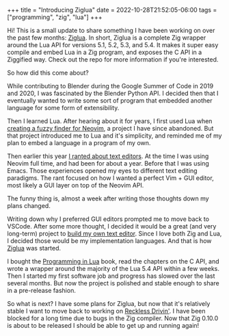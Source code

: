 +++
title = "Introducing Ziglua"
date = 2022-10-28T21:52:05-06:00
tags = ["programming", "zig", "lua"]
+++

Hi! This is a small update to share something I have been working on over the past few months: [Ziglua](https://github.com/natecraddock/ziglua). In short, Ziglua is a complete Zig wrapper around the Lua API for versions 5.1, 5.2, 5.3, and 5.4. It makes it super easy compile and embed Lua in a Zig program, and exposes the C API in a Ziggified way. Check out the repo for more information if you're interested.

So how did this come about?

While contributing to Blender during the Google Summer of Code in 2019 and 2020, I was fascinated by the Blender Python API. I decided then that I eventually wanted to write some sort of program that embedded another language for some form of extensibility.

Then I learned Lua. After hearing about it for years, I first used Lua when [creating a fuzzy finder for Neovim](http://localhost:1313/blog/2021/creating-a-better-file-finder/), a project I have since abandoned. But that project introduced me to Lua and it's simplicity, and reminded me of my plan to embed a language in a program of my own.

Then earlier this year [I ranted about text editors](http://localhost:1313/blog/2022/thoughts-on-vim-terminals-gui/). At the time I was using Neovim full time, and had been for about a year. Before that I was using Emacs. Those experiences opened my eyes to different text editing paradigms. The rant focused on how I wanted a perfect Vim + GUI editor, most likely a GUI layer on top of the Neovim API.

The funny thing is, almost a week after writing those thoughts down my plans changed.

Writing down why I preferred GUI editors prompted me to move back to VSCode. After some more thought, I decided it would be a great (and very long-term) project to [build my own text editor](https://justforfunnoreally.dev). Since I love both Zig and Lua, I decided those would be my implementation languages. And that is how [Ziglua](https://github.com/natecraddock/ziglua) was started.

I bought the [Programming in Lua](http://www.lua.org/pil/) book, read the chapters on the C API, and wrote a wrapper around the majority of the Lua 5.4 API within a few weeks. Then I started my first software job and progress has slowed over the last several months. But now the project is polished and stable enough to share in a pre-release fashion.

So what is next? I have some plans for Ziglua, but now that it's relatively stable I want to move back to working on [Reckless Drivin'](https://github.com/natecraddock/open-reckless-drivin). I have been blocked for a long time due to bugs in the Zig compiler. Now that Zig 0.10.0 is about to be released I should be able to get up and running again!
